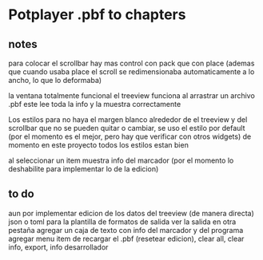 # Potplayer .pbf to chapters

## notes
para colocar el scrollbar hay mas control con pack  que con place (ademas que cuando usaba place el scroll se redimensionaba automaticamente a lo ancho, lo que lo deformaba)

la ventana totalmente funcional
el treeview funciona al arrastrar un archivo .pbf este lee toda la info y la muestra correctamente

Los estilos para no haya el margen blanco alrededor de el treeview y del scrollbar que no se pueden quitar o cambiar, se uso el estilo por default (por el momento es el mejor, pero hay que verificar con otros widgets) de momento en este proyecto todos los estilos estan bien

al seleccionar un item muestra info del marcador (por el momento lo deshabilite para implementar lo de la edicion)

## to do
aun por implementar
edicion de los datos del treeview (de manera directa)
json o toml para la plantilla de formatos de salida
ver la salida en otra pestaña
agregar un caja de texto con info del marcador y del programa
agregar menu item de recargar el .pbf (resetear edicion), clear all, clear info, export, info desarrollador
